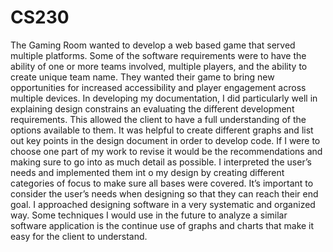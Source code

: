 # CS230

The Gaming Room wanted to develop a web based game that served multiple platforms. Some of the software requirements were to have the ability of one or more teams involved, multiple players, and the ability to create unique team name. They wanted their game to bring new opportunities for increased accessibility and player engagement across multiple devices. In developing my documentation, I did particularly well in explaining design constrains an evaluating the different development requirements. This allowed the client to have  a full understanding of the options available to them. It was helpful to create different graphs and list out key points in the design document in order to develop code. If I were to choose one part of my work to revise it would be the recommendations and making sure to go into as much detail as possible. I interpreted the user’s needs and implemented them int o my design by creating different categories of focus to make sure all bases were covered. It’s important to consider the user’s needs when designing so that they can reach their end goal. I approached designing software in a very systematic and organized way. Some techniques I would use in the future to analyze a similar software application is the continue use of graphs and charts that make it easy for the client to understand. 
